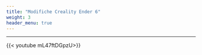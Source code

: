 ```yaml
---
title: "Modifiche Creality Ender 6"
weight: 3
header_menu: true
---
```


---

{{< youtube mL47ftDGpzU>}}

